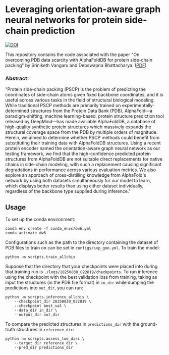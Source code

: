 # Leveraging orientation-aware graph neural networks for protein side-chain prediction

[![DOI](https://zenodo.org/badge/DOI/10.5281/zenodo.16937575.svg)](https://doi.org/10.5281/zenodo.16937575)

This repository contains the code associated with the paper "On overcoming PDB data scarcity with AlphaFoldDB for protein side-chain packing" by Sriniketh Vangaru and Debswapna Bhattacharya. ([PDF](./CrossDistillationForPSCPPaper.pdf))

### Abstract:

"Protein side-chain packing (PSCP) is the problem of predicting the coordinates of side-chain atoms given fixed backbone coordinates, and it is useful across various tasks in the field of structural biological modeling. While traditional PSCP methods are primarily trained on experimentally-determined structures from the Protein Data Bank (PDB), AlphaFold—a paradigm-shifting, machine learning-based, protein structure prediction tool released by DeepMind—has made available AlphaFoldDB, a database of high-quality synthetic protein structures which massively expands the structural coverage space from the PDB by multiple orders of magnitude. Herein, we aimed to determine whether PSCP methods could benefit from substituting their training data with AlphaFoldDB structures. Using a recent protein encoder named the orientation-aware graph neural network as our testing framework, we find that the high-confidence predicted protein structures from AlphaFoldDB are not suitable direct replacements for native chains in side-chain modeling, with such a replacement causing significant degradations in performance across various evaluation metrics. We also explore an approach of cross-distilling knowledge from AlphaFold's network by using both datasets simultaneously for our model to learn, which displays better results than using either dataset individually, regardless of the backbone type supplied during inference."

## Usage

To set up the conda environment:

```
conda env create -f conda_envs/dw6.yml
conda activate dw6
```

Configurations such as the path to the directory containing the dataset of PDB files to train on can be set in `configs/svp_gnn.yml`. To train the model:

```
python -m scripts.train_allchis
```

Suppose that the directory that your checkpoints were placed into during that training run is `./logs/20250830_022819/checkpoints`. To run inference using the checkpoint with the best validation loss from training, taking as input the structures (in the PDB file format) in `in_dir` while dumping the predictions into `out_dir`, you can run:

```
python -m scripts.inference_allchis \
    --checkpoint_dir 20250830_022819 \
    --checkpoint best_val \
    --data_dir in_dir \
    --output_dir out_dir
```

To compare the predicted structures in `predictions_dir` with the ground-truth structures in `reference_dir`:

```
python -m scripts.assess_two_dirs \
    --target_dir reference_dir \
    --pred_dir predictions_dir
```
